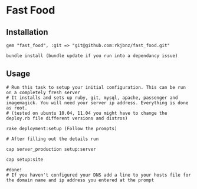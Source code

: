 # Fast Food

## Installation    

    gem "fast_food", :git => "git@github.com:rkjbnz/fast_food.git"
    
    bundle install (bundle update if you run into a dependancy issue)

## Usage

    # Run this task to setup your initial configuration. This can be run on a completely fresh server
    # It installs and sets up ruby, git, mysql, apache, passenger and imagemagick. You will need your server ip address. Everything is done as root.
    # (tested on ubuntu 10.04, 11.04 you might have to change the deploy.rb file different versions and distros)
    
    rake deployment:setup (Follow the prompts)
    
    # After filling out the details run
    
    cap server_production setup:server
    
    cap setup:site
    
    #done!
    # If you haven't configured your DNS add a line to your hosts file for the domain name and ip address you entered at the prompt